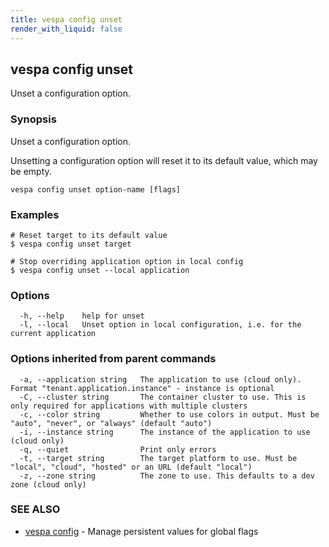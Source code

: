 ```yaml
---
title: vespa config unset
render_with_liquid: false
---
```


## vespa config unset

Unset a configuration option.

### Synopsis

Unset a configuration option.

Unsetting a configuration option will reset it to its default value, which may be empty.


```
vespa config unset option-name [flags]
```

### Examples

```
# Reset target to its default value
$ vespa config unset target

# Stop overriding application option in local config
$ vespa config unset --local application
```

### Options

```
  -h, --help    help for unset
  -l, --local   Unset option in local configuration, i.e. for the current application
```

### Options inherited from parent commands

```
  -a, --application string   The application to use (cloud only). Format "tenant.application.instance" - instance is optional
  -C, --cluster string       The container cluster to use. This is only required for applications with multiple clusters
  -c, --color string         Whether to use colors in output. Must be "auto", "never", or "always" (default "auto")
  -i, --instance string      The instance of the application to use (cloud only)
  -q, --quiet                Print only errors
  -t, --target string        The target platform to use. Must be "local", "cloud", "hosted" or an URL (default "local")
  -z, --zone string          The zone to use. This defaults to a dev zone (cloud only)
```

### SEE ALSO

* [vespa config](vespa_config.html)	 - Manage persistent values for global flags


